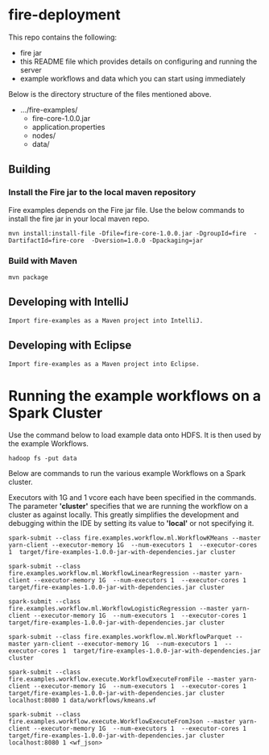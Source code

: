 # fire-deployment

This repo contains the following:

* fire jar
* this README file which provides details on configuring and running the server
* example workflows and data which you can start using immediately

Below is the directory structure of the files mentioned above.

* .../fire-examples/
	* fire-core-1.0.0.jar
	* application.properties
	* nodes/
	* data/



## Building

### Install the Fire jar to the local maven repository

Fire examples depends on the Fire jar file. Use the below commands to install the fire jar in your local maven repo.

    mvn install:install-file -Dfile=fire-core-1.0.0.jar -DgroupId=fire  -DartifactId=fire-core  -Dversion=1.0.0 -Dpackaging=jar
    
    
    
### Build with Maven

    mvn package
    
## Developing with IntelliJ

    Import fire-examples as a Maven project into IntelliJ.

## Developing with Eclipse

    Import fire-examples as a Maven project into Eclipse.
    


# Running the example workflows on a Spark Cluster

Use the command below to load example data onto HDFS. It is then used by the example Workflows.

	hadoop fs -put data

Below are commands to run the various example Workflows on a Spark cluster. 

Executors with 1G and 1 vcore each have been specified in the commands. The parameter **'cluster'** specifies that we are running the workflow on a cluster as against locally. This greatly simplifies the development and debugging within the IDE by setting its value to **'local'** or not specifying it.

	spark-submit --class fire.examples.workflow.ml.WorkflowKMeans --master yarn-client --executor-memory 1G  --num-executors 1  --executor-cores 1  target/fire-examples-1.0.0-jar-with-dependencies.jar cluster

	spark-submit --class fire.examples.workflow.ml.WorkflowLinearRegression --master yarn-client --executor-memory 1G  --num-executors 1  --executor-cores 1  target/fire-examples-1.0.0-jar-with-dependencies.jar cluster

	spark-submit --class fire.examples.workflow.ml.WorkflowLogisticRegression --master yarn-client --executor-memory 1G  --num-executors 1  --executor-cores 1  target/fire-examples-1.0.0-jar-with-dependencies.jar cluster

	spark-submit --class fire.examples.workflow.ml.WorkflowParquet --master yarn-client --executor-memory 1G  --num-executors 1  --executor-cores 1  target/fire-examples-1.0.0-jar-with-dependencies.jar cluster

	spark-submit --class fire.examples.workflow.execute.WorkflowExecuteFromFile --master yarn-client --executor-memory 1G  --num-executors 1  --executor-cores 1  target/fire-examples-1.0.0-jar-with-dependencies.jar cluster localhost:8080 1 data/workflows/kmeans.wf

	spark-submit --class fire.examples.workflow.execute.WorkflowExecuteFromJson --master yarn-client --executor-memory 1G  --num-executors 1  --executor-cores 1  target/fire-examples-1.0.0-jar-with-dependencies.jar cluster localhost:8080 1 <wf_json>





